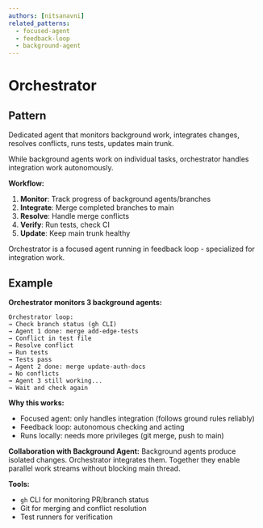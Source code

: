 ```yaml
---
authors: [nitsanavni]
related_patterns:
  - focused-agent
  - feedback-loop
  - background-agent
---
```


# Orchestrator

## Pattern
Dedicated agent that monitors background work, integrates changes, resolves conflicts, runs tests, updates main trunk.

While background agents work on individual tasks, orchestrator handles integration work autonomously.

**Workflow:**
1. **Monitor**: Track progress of background agents/branches
2. **Integrate**: Merge completed branches to main
3. **Resolve**: Handle merge conflicts
4. **Verify**: Run tests, check CI
5. **Update**: Keep main trunk healthy

Orchestrator is a focused agent running in feedback loop - specialized for integration work.

## Example

**Orchestrator monitors 3 background agents:**

```
Orchestrator loop:
→ Check branch status (gh CLI)
→ Agent 1 done: merge add-edge-tests
→ Conflict in test file
→ Resolve conflict
→ Run tests
→ Tests pass
→ Agent 2 done: merge update-auth-docs
→ No conflicts
→ Agent 3 still working...
→ Wait and check again
```

**Why this works:**
- Focused agent: only handles integration (follows ground rules reliably)
- Feedback loop: autonomous checking and acting
- Runs locally: needs more privileges (git merge, push to main)

**Collaboration with Background Agent:**
Background agents produce isolated changes. Orchestrator integrates them. Together they enable parallel work streams without blocking main thread.

**Tools:**
- `gh` CLI for monitoring PR/branch status
- Git for merging and conflict resolution
- Test runners for verification
